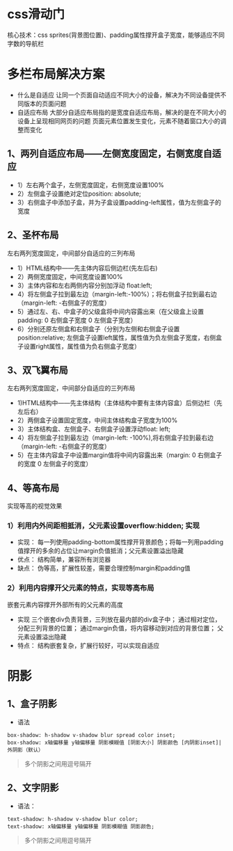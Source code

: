 # css滑动门
核心技术：css sprites(背景图位置)、padding属性撑开盒子宽度，能够适应不同字数的导航栏

# 多栏布局解决方案
- 什么是自适应
    让同一个页面自动适应不同大小的设备，解决为不同设备提供不同版本的页面问题
- 自适应布局
    大部分自适应布局指的是宽度自适应布局，解决的是在不同大小的设备上呈现相同网页的问题
    页面元素位置发生变化，元素不随着窗口大小的调整而变化
## 1、两列自适应布局——左侧宽度固定，右侧宽度自适应
- 1）左右两个盒子，左侧宽度固定，右侧宽度设置100%
- 2）左侧盒子设置绝对定位position: absolute;
- 3）右侧盒子中添加子盒，并为子盒设置padding-left属性，值为左侧盒子的宽度

## 2、圣杯布局
左右两列宽度固定，中间部分自适应的三列布局
- 1）HTML结构中——先主体内容后侧边栏(先左后右)
- 2）两侧宽度固定，中间宽度设置100%
- 3）主体内容和左右两侧内容分别加浮动 float:left;
- 4）将左侧盒子拉到最左边（margin-left:-100%）；将右侧盒子拉到最右边（margin-left: -右侧盒子的宽度）
- 5）通过左、右、中盒子的父级盒将中间内容露出来（在父级盒上设置padding: 0 右侧盒子宽度 0 左侧盒子宽度）
- 6）分别还原左侧盒和右侧盒子（分别为左侧和右侧盒子设置position:relative; 左侧盒子设置left属性，属性值为负左侧盒子宽度，右侧盒子设置right属性，属性值为负右侧盒子宽度）

## 3、双飞翼布局
左右两列宽度固定，中间部分自适应的三列布局
- 1)HTML结构中——先主体结构（主体结构中要有主体内容盒）后侧边栏（先左后右）
- 2）两侧盒子设置固定宽度，中间主体结构盒子宽度为100%
- 3）主体结构盒、左侧盒子、右侧盒子设置浮动float: left;
- 4）将左侧盒子拉到最左边（margin-left: -100%),将右侧盒子拉到最右边（margin-left: -右侧盒子的宽度）
- 5）在主体内容盒子中设置margin值将中间内容露出来（margin: 0 右侧盒子的宽度 0 左侧盒子的宽度）

## 4、等高布局
实现等高的视觉效果
### 1）利用内外间距相抵消，父元素设置overflow:hidden; 实现
- 实现：
    每一列使用padding-bottom属性撑开背景颜色；将每一列用padding值撑开的多余的占位让margin负值抵消；父元素设置溢出隐藏
- 优点：
    结构简单，兼容所有浏览器
- 缺点：
    伪等高，扩展性较差，需要合理控制margin和padding值
### 2）利用内容撑开父元素的特点，实现等高布局
嵌套元素内容撑开外部所有的父元素的高度
- 实现
    三个嵌套div负责背景，三列放在最内部的div盒子中；
    通过相对定位，分配三列背景的位置；
    通过margin负值，将内容移动到对应的背景位置；
    父元素设置溢出隐藏
- 特点：
    结构嵌套复杂，扩展行较好，可以实现自适应

# 阴影
## 1、盒子阴影
- 语法
```
box-shadow: h-shadow v-shadow blur spread color inset;
box-shadow: x轴偏移量 y轴偏移量 阴影模糊值 [阴影大小] 阴影颜色 [内阴影inset]|外阴影（默认）
```
> 多个阴影之间用逗号隔开
## 2、文字阴影
- 语法：
```
text-shadow: h-shadow v-shadow blur color;
text-shadow: x轴偏移量 y轴偏移量 阴影模糊值 阴影颜色;
```
> 多个阴影之间用逗号隔开